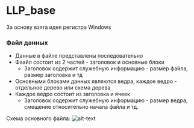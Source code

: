 # LLP_base
За основу взята идея регистра Windows
### Файл данных
+ Данные в файле представлены последовательно
+ Фаайл состоит из 2 частей - заголовок и основные блоки
  + Заголовок содержит служебную информацию - размер файла, размер заголовка и тд
+ Основными блоками данных являются ведра, каждое ведро - отдельное дерево или схема дерева
+ Каждое ведро состоит из заголовка и ячеек
  + Заголовок содержит служебную информацию - размер ведра, смещение относительно начала файла и тд.

Схема основного файла:
![alt-text](https://drive.google.com/file/d/1qO_QwgrS2EGpEBTBd7f87ZDGLBLBm2KC/view?usp=share_link)
